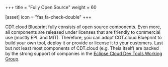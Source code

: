 +++
title = "Fully Open Source"
weight = 60

[asset]
  icon = "fas fa-check-double"
+++

CDT.cloud Blueprint fully consists of open source components. Even more, all components are released under licenses that are friendly to commercial use (mostly EPL and MIT). Therefore, you can adopt CDT.cloud Blueprint to build your own tool, deploy it or provide or license it to your customers. Last but not least most components of CDT.cloud (e.g. Theia itself) are backed by the strong support of companies in the [Eclipse Cloud Dev Tools Working Group](https://ecdtools.eclipse.org).
